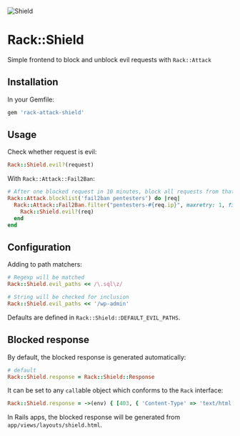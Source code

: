 ![Shield](https://raw.githubusercontent.com/mtgrosser/rack-shield/master/doc/shield.svg)

# Rack::Shield

Simple frontend to block and unblock evil requests with `Rack::Attack`

## Installation

In your Gemfile:

```ruby
gem 'rack-attack-shield'
```

## Usage

Check whether request is evil:

```ruby
Rack::Shield.evil?(request)
```

With `Rack::Attack::Fail2Ban`:

```ruby
# After one blocked request in 10 minutes, block all requests from that IP for 5 minutes.
Rack::Attack.blocklist('fail2ban pentesters') do |req|
  Rack::Attack::Fail2Ban.filter("pentesters-#{req.ip}", maxretry: 1, findtime: 10.minutes, bantime: 5.minutes) do
    Rack::Shield.evil?(req)
  end
end
```

## Configuration

Adding to path matchers:

```ruby
# Regexp will be matched
Rack::Shield.evil_paths << /\.sql\z/

# String will be checked for inclusion
Rack::Shield.evil_paths << '/wp-admin'
```
Defaults are defined in `Rack::Shield::DEFAULT_EVIL_PATHS`.

## Blocked response

By default, the blocked response is generated automatically:

```ruby
# default
Rack::Shield.response = Rack::Shield::Response
```

It can be set to any `call`able object which conforms to the `Rack` interface:

```ruby
Rack::Shield.response = ->(env) { [403, { 'Content-Type' => 'text/html' }, ["Blocked!\n"]]
```

In Rails apps, the blocked response will be generated from `app/views/layouts/shield.html`.
